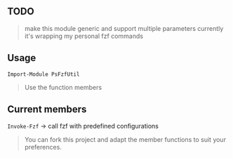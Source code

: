 ## TODO

> make this module generic and support multiple parameters
> currently it's wrapping my personal fzf commands

## Usage
`Import-Module PsFzfUtil`

> Use the function members

## Current members

`Invoke-Fzf` -> call fzf with predefined configurations

> You can fork this project and adapt the member functions to suit your preferences.
